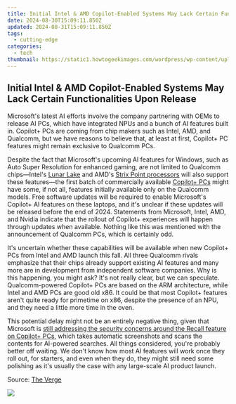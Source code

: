 ```yaml
---
title: Initial Intel & AMD Copilot-Enabled Systems May Lack Certain Functionalities Upon Release
date: 2024-08-30T15:09:11.850Z
updated: 2024-08-31T15:09:11.850Z
tags:
  - cutting-edge
categories:
  - tech
thumbnail: https://static1.howtogeekimages.com/wordpress/wp-content/uploads/2024/05/copilot.jpg
---
```


## Initial Intel & AMD Copilot-Enabled Systems May Lack Certain Functionalities Upon Release

Microsoft's latest AI efforts involve the company partnering with OEMs to release AI PCs, which have integrated NPUs and a bunch of AI features built in. Copilot+ PCs are coming from chip makers such as Intel, AMD, and Qualcomm, but we have reasons to believe that, at least at first, Copilot+ PC features might remain exclusive to Qualcomm PCs.

 Despite the fact that Microsoft's upcoming AI features for Windows, such as Auto Super Resolution for enhanced gaming, are not limited to Qualcomm chips—Intel's [Lunar Lake](https://android-unlock.techidaily.com/in-2024-best-ways-on-how-to-unlockbypassswiperemove-vivo-y78-5g-fingerprint-lock-by-drfone-android/) and AMD's [Strix Point processors](https://techidaily.com/the-way-to-recover-deleted-pictures-on-infinix-smart-8-without-backup-by-fonelab-android-recover-pictures/) will also support these features—the first batch of commercially available [Copilot+ PCs](https://change-location.techidaily.com/how-to-stop-my-spouse-from-spying-on-my-motorola-moto-g24-drfone-by-drfone-virtual-android/) might have some, if not all, features initially available only on the Qualcomm models. Free software updates will be required to enable Microsoft's Copilot+ AI features on these laptops, and it's unclear if these updates will be released before the end of 2024\. Statements from Microsoft, Intel, AMD, and Nvidia indicate that the rollout of Copilot+ experiences will happen through updates when available. Nothing like this was mentioned with the announcement of Qualcomm PCs, which is certainly odd.

 It's uncertain whether these capabilities will be available when new Copilot+ PCs from Intel and AMD launch this fall. All three Qualcomm rivals emphasize that their chips already support existing AI features and many more are in development from independent software companies. Why is this happening, you might ask? It's not really clear, but we can speculate. Qualcomm-powered Copilot+ PCs are based on the ARM architecture, while Intel and AMD PCs are good old x86\. It could be that most Copilot+ features aren't quite ready for primetime on x86, despite the presence of an NPU, and they need a little more time in the oven.

 This potential delay might not be an entirely negative thing, given that Microsoft is [still addressing the security concerns around the Recall feature on Copilot+ PCs](https://youtube-stream.techidaily.com/in-2024-the-best-of-yt-a-deep-dive-into-music-dance-clips-23/), which takes automatic screenshots and scans the contents for AI-powered searches. All things considered, you're probably better off waiting. We don't know how most AI features will work once they roll out, for starters, and even when they do, they might still need some polishing as it's usually the case with any large-scale AI product launch.

 Source: [The Verge](https://www.theverge.com/2024/6/2/24169568/microsoft-copilot-plus-gaming-pc-nvidia-amd)

<ins class="adsbygoogle"
     style="display:block"
     data-ad-format="autorelaxed"
     data-ad-client="ca-pub-7571918770474297"
     data-ad-slot="1223367746"></ins>



<ins class="adsbygoogle"
     style="display:block"
     data-ad-client="ca-pub-7571918770474297"
     data-ad-slot="8358498916"
     data-ad-format="auto"
     data-full-width-responsive="true"></ins>



<!-- affiliate ads begin -->
<a href="https://shop.manycam.com/order/checkout.php?PRODS=17728032&QTY=1&AFFILIATE=108875&CART=1"><img src="https://secure.avangate.com/images/merchant/8230bea7d54bcdf99cdfe85cb07313d5/mcaffbanner920x120.png" border="0"></a>
<!-- affiliate ads end -->